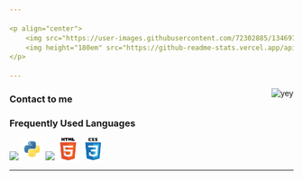 ```yaml
---

<p align="center">
    <img src="https://user-images.githubusercontent.com/72302885/134697005-5d8abcae-3882-4da4-bd67-141213eb2495.gif">
    <img height="180em" src="https://github-readme-stats.vercel.app/api?username=Noxerek&show_icons=true&theme=algolia&include_all_commits=true&count_private=true"/>
</p>

---
```

<img alt="yey" src="https://discord.c99.nl/widget/theme-4/889593573866094712.png" align="right"/>

### Contact to me

### Frequently Used Languages
<code><img height="40" src="https://brandslogos.com/wp-content/uploads/images/large/java-logo-1.png"></code>
<code><img height="40" src="https://raw.githubusercontent.com/github/explore/5c058a388828bb5fde0bcafd4bc867b5bb3f26f3/topics/python/python.png"></code>
<code><img height="40" src="https://cdn.icon-icons.com/icons2/2415/PNG/512/csharp_original_logo_icon_146578.png"></code>
<code><img height="40" src="https://raw.githubusercontent.com/github/explore/5c058a388828bb5fde0bcafd4bc867b5bb3f26f3/topics/html/html.png"></code>
<code><img height="40" src="https://raw.githubusercontent.com/github/explore/5c058a388828bb5fde0bcafd4bc867b5bb3f26f3/topics/css/css.png"></code>

---
